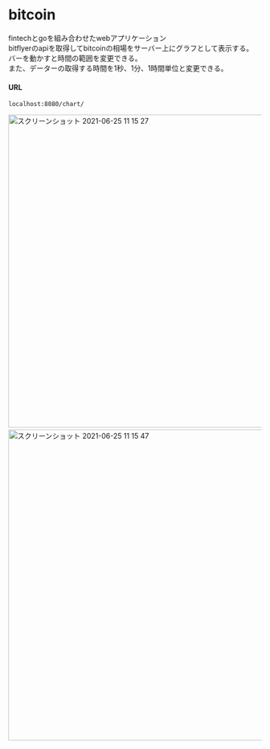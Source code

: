 # bitcoin
fintechとgoを組み合わせたwebアプリケーション  
bitflyerのapiを取得してbitcoinの相場をサーバー上にグラフとして表示する。  
バーを動かすと時間の範囲を変更できる。  
また、データーの取得する時間を1秒、1分、1時間単位と変更できる。  
#### URL  
```
localhost:8080/chart/
```
<img width="623" alt="スクリーンショット 2021-06-25 11 15 27" src="https://user-images.githubusercontent.com/72332745/123358776-02e8d480-d5a7-11eb-8232-c46ea2e5dce4.png">　　
<img width="619" alt="スクリーンショット 2021-06-25 11 15 47" src="https://user-images.githubusercontent.com/72332745/123358854-30ce1900-d5a7-11eb-911e-7916e2933cc3.png">
